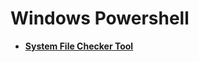# Windows Powershell

- <b> <a href="https://github.com/CyberSilo/Windows-Powershell/blob/main/SFC.md">System File Checker Tool
